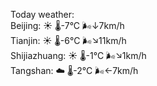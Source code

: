 Today weather:  
Beijing: ☀️   🌡️-7°C 🌬️↓7km/h  
Tianjin: ☀️   🌡️-6°C 🌬️↘11km/h  
Shijiazhuang: ☀️   🌡️-1°C 🌬️↘1km/h  
Tangshan: ☁️   🌡️-2°C 🌬️←7km/h  
